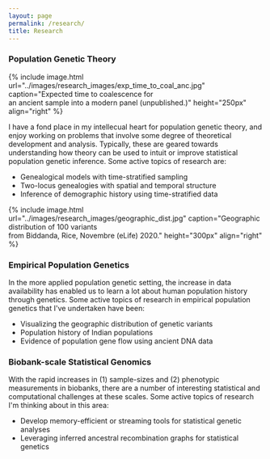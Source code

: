 ```yaml
---
layout: page
permalink: /research/
title: Research
---
```


<!-- TODO: need to align this along relevant themes -->
<!-- My research interests span both theoretical and applied population genetics - particularly within humans. Much of this research is motivated by both the increasing availibility of diverse genomic data types (e.g. ancient DNA) and studies of complex traits. Some recent topics of interest have been:
	
* The demographic history of isolated populations
* The spatial distribution of variants shared between ancient and modern samples
* Multi-locus models of genetic variation with serial sampling
* Statistical genetic methods for biobank-scale data -->

### Population Genetic Theory

{% include image.html url="../images/research_images/exp_time_to_coal_anc.jpg" caption="Expected time to coalescence for<br />  an ancient sample into a modern panel (unpublished.)" height="250px" align="right" %}

I have a fond place in my intellecual heart for population genetic theory, and enjoy working on problems that involve some degree of theoretical development and analysis. Typically, these are geared towards understanding how theory can be used to intuit or improve statistical population genetic inference. Some active topics of research are: 

* Genealogical models with time-stratified sampling
* Two-locus genealogies with spatial and temporal structure
* Inference of demographic history using time-stratified data  

{% include image.html url="../images/research_images/geographic_dist.jpg" caption="Geographic distribution of 100 variants<br />  from Biddanda, Rice, Novembre (eLife) 2020." height="300px" align="right" %}

### Empirical Population Genetics

In the more applied population genetic setting, the increase in data availability has enabled us to learn a lot about human population history through genetics. Some active topics of research in empirical population genetics that I've undertaken have been:

* Visualizing the geographic distribution of genetic variants 
* Population history of Indian populations
* Evidence of population gene flow using ancient DNA data



### Biobank-scale Statistical Genomics

With the rapid increases in (1) sample-sizes and (2) phenotypic measurements in biobanks, there are a number of interesting statistical and computational challenges at these scales. Some active topics of research I'm thinking about in this area:

* Develop memory-efficient or streaming tools for statistical genetic analyses
* Leveraging inferred ancestral recombination graphs for statistical genetics
<!--* Machine learning methods to characterize co-occurring diseases and networks of subtypes-->

